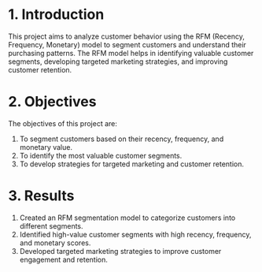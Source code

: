 # 1. Introduction
This project aims to analyze customer behavior using the RFM (Recency, Frequency, Monetary) model to segment customers and understand their purchasing patterns. The RFM model helps in identifying valuable customer segments, developing targeted marketing strategies, and improving customer retention.

# 2. Objectives
The objectives of this project are:

1. To segment customers based on their recency, frequency, and monetary value.
2. To identify the most valuable customer segments.
3. To develop strategies for targeted marketing and customer retention.

# 3. Results
1. Created an RFM segmentation model to categorize customers into different segments.
2. Identified high-value customer segments with high recency, frequency, and monetary scores.
3. Developed targeted marketing strategies to improve customer engagement and retention.

